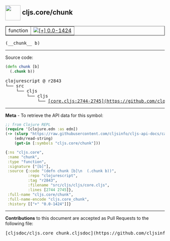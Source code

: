 ## <img width="48px" valign="middle" src="http://i.imgur.com/Hi20huC.png"> cljs.core/chunk

 <table border="1">
<tr>

<td>function</td>
<td><a href="https://github.com/cljsinfo/cljs-api-docs/tree/0.0-1424"><img valign="middle" alt="[+] 0.0-1424" src="https://img.shields.io/badge/+-0.0--1424-lightgrey.svg"></a> </td>
</tr>
</table>

 <samp>
(__chunk__ b)<br>
</samp>

---





Source code:

```clj
(defn chunk [b]
  (.chunk b))
```

 <pre>
clojurescript @ r2843
└── src
    └── cljs
        └── cljs
            └── <ins>[core.cljs:2744-2745](https://github.com/clojure/clojurescript/blob/r2843/src/cljs/cljs/core.cljs#L2744-L2745)</ins>
</pre>


---

__Meta__ - To retrieve the API data for this symbol:

```clj
;; from Clojure REPL
(require '[clojure.edn :as edn])
(-> (slurp "https://raw.githubusercontent.com/cljsinfo/cljs-api-docs/catalog/cljs-api.edn")
    (edn/read-string)
    (get-in [:symbols "cljs.core/chunk"]))
```

```clj
{:ns "cljs.core",
 :name "chunk",
 :type "function",
 :signature ["[b]"],
 :source {:code "(defn chunk [b]\n  (.chunk b))",
          :repo "clojurescript",
          :tag "r2843",
          :filename "src/cljs/cljs/core.cljs",
          :lines [2744 2745]},
 :full-name "cljs.core/chunk",
 :full-name-encode "cljs.core_chunk",
 :history [["+" "0.0-1424"]]}

```

---

__Contributions__ to this document are accepted as Pull Requests to the following file:

 <pre>
[cljsdoc/cljs.core_chunk.cljsdoc](https://github.com/cljsinfo/cljs-api-docs/blob/master/cljsdoc/cljs.core_chunk.cljsdoc)
</pre>

